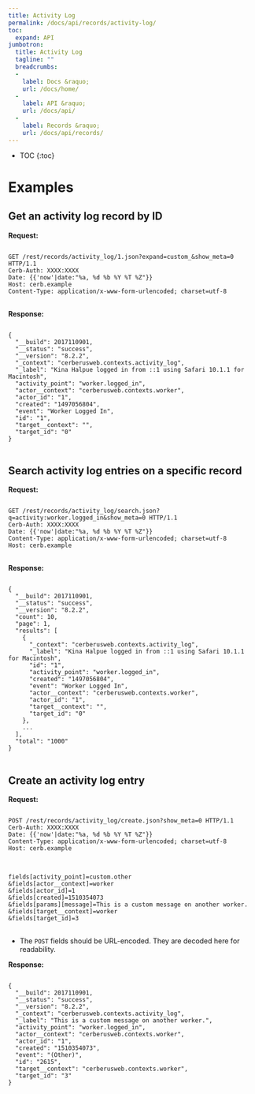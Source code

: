 ```yaml
---
title: Activity Log
permalink: /docs/api/records/activity-log/
toc:
  expand: API
jumbotron:
  title: Activity Log
  tagline: ""
  breadcrumbs:
  -
    label: Docs &raquo;
    url: /docs/home/
  -
    label: API &raquo;
    url: /docs/api/
  -
    label: Records &raquo;
    url: /docs/api/records/
---
```


* TOC
{:toc}

# Examples

## Get an activity log record by ID

**Request:**

<pre>
<code class="language-http">
GET /rest/records/activity_log/1.json?expand=custom_&show_meta=0 HTTP/1.1
Cerb-Auth: XXXX:XXXX
Date: {{'now'|date:"%a, %d %b %Y %T %Z"}}
Host: cerb.example
Content-Type: application/x-www-form-urlencoded; charset=utf-8
</code>
</pre>

**Response:**

<pre>
<code class="language-json">
{
  "__build": 2017110901,
  "__status": "success",
  "__version": "8.2.2",
  "_context": "cerberusweb.contexts.activity_log",
  "_label": "Kina Halpue logged in from ::1 using Safari 10.1.1 for Macintosh",
  "activity_point": "worker.logged_in",
  "actor__context": "cerberusweb.contexts.worker",
  "actor_id": "1",
  "created": "1497056804",
  "event": "Worker Logged In",
  "id": "1",
  "target__context": "",
  "target_id": "0"
}
</code>
</pre>

## Search activity log entries on a specific record

**Request:**

<pre>
<code class="language-http">
GET /rest/records/activity_log/search.json?q=activity:worker.logged_in&show_meta=0 HTTP/1.1
Cerb-Auth: XXXX:XXXX
Date: {{'now'|date:"%a, %d %b %Y %T %Z"}}
Content-Type: application/x-www-form-urlencoded; charset=utf-8
Host: cerb.example
</code>
</pre>

**Response:**

<pre>
<code class="language-json">
{
  "__build": 2017110901,
  "__status": "success",
  "__version": "8.2.2",
  "count": 10,
  "page": 1,
  "results": [
    {
      "_context": "cerberusweb.contexts.activity_log",
      "_label": "Kina Halpue logged in from ::1 using Safari 10.1.1 for Macintosh",
      "id": "1",
      "activity_point": "worker.logged_in",
      "created": "1497056804",
      "event": "Worker Logged In",
      "actor__context": "cerberusweb.contexts.worker",
      "actor_id": "1",
      "target__context": "",
      "target_id": "0"
    },
    ...
  ],
  "total": "1000"
}
</code>
</pre>

## Create an activity log entry

**Request:**

<pre>
<code class="language-http">
POST /rest/records/activity_log/create.json?show_meta=0 HTTP/1.1
Cerb-Auth: XXXX:XXXX
Date: {{'now'|date:"%a, %d %b %Y %T %Z"}}
Content-Type: application/x-www-form-urlencoded; charset=utf-8
Host: cerb.example
</code>
</pre>

<pre>
<code class="language-text">
fields[activity_point]=custom.other
&fields[actor__context]=worker
&fields[actor_id]=1
&fields[created]=1510354073
&fields[params][message]=This is a custom message on another worker.
&fields[target__context]=worker
&fields[target_id]=3
</code>
</pre>

* The `POST` fields should be URL-encoded. They are decoded here for readability.

**Response:**

<pre>
<code class="language-json">
{
  "__build": 2017110901,
  "__status": "success",
  "__version": "8.2.2",
  "_context": "cerberusweb.contexts.activity_log",
  "_label": "This is a custom message on another worker.",
  "activity_point": "worker.logged_in",
  "actor__context": "cerberusweb.contexts.worker",
  "actor_id": "1",
  "created": "1510354073",
  "event": "(Other)",
  "id": "2615",
  "target__context": "cerberusweb.contexts.worker",
  "target_id": "3"
}
</code>
</pre>

